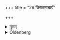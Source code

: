 +++
title = "26 त्रिरात्रमाचार्ये"

+++

<details><summary>मूलम्</summary>

त्रिरात्रमाचार्ये २६
</details>

<details><summary>Oldenberg</summary>

26. Three days, if his teacher (has died);
</details>
